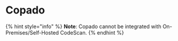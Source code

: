 # Copado

{% hint style="info" %}
**Note**: Copado cannot be integrated with On-Premises/Self-Hosted CodeScan.
{% endhint %}
